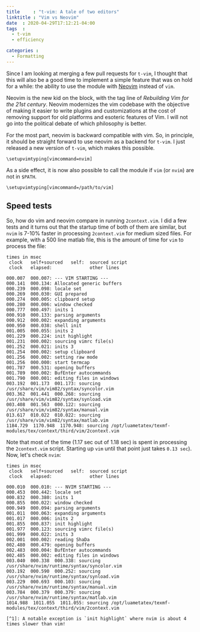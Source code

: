 ```yaml
---
title     : "t-vim: A tale of two editors"
linktitle : "Vim vs Neovim"
date  : 2020-04-29T17:12:21-04:00
tags  :
  - t-vim
  - efficiency

categories :
  - Formatting
---
```


Since I am looking at merging a few pull requests for `t-vim`, I thought that
this will also be a good time to implement a simple feature that was on hold
for a while: the ability to use the module with [Neovim] instead of `vim`.

[Neovim]: https://neovim.io/

<!--more-->

Neovim is the new kid on the block, with the tag line of _Rebuilding Vim for
the 21st century_. Neovim modernizes the vim codebase with the objective of
making it easier to write plugins and customizations at the cost of removing
support for old platforms and esoteric features of Vim. I will not go into the
political debate of which philosophy is better. 

For the most part, neovim is backward compatible with vim. So, in principle,
it should be straight forward to use neovim as a backend for `t-vim`. I just
released a new version of `t-vim`, which makes this possible. 

<pre><code><span class="Identifier">\setupvimtyping</span><span class="Delimiter">[</span><span class="Type">vimcommand=nvim</span><span class="Delimiter">]</span></code></pre>

As a side effect, it is now also possible to call the module if `vim` (or
`nvim`) are not in `$PATH`. 

<pre><code><span class="Identifier">\setupvimtyping</span><span class="Delimiter">[</span><span class="Type">vimcommand=/path/to/vim</span><span class="Delimiter">]</span></code></pre>

## Speed tests

So, how do vim and neovim compare in running `2context.vim`. I did a few tests
and it turns out that the startup time of both of them are similar, but `nvim`
is 7-10% faster in processing `2context.vim` for medium sized files. For
example, with a 500 line matlab file, this is the amount of time for `vim` to
process the file:

```
times in msec
 clock   self+sourced   self:  sourced script
 clock   elapsed:              other lines

000.007  000.007: --- VIM STARTING ---
000.141  000.134: Allocated generic buffers
000.239  000.098: locale set
000.269  000.030: GUI prepared
000.274  000.005: clipboard setup
000.280  000.006: window checked
000.777  000.497: inits 1
000.910  000.133: parsing arguments
000.912  000.002: expanding arguments
000.950  000.038: shell init
001.005  000.055: inits 2
001.229  000.224: init highlight
001.231  000.002: sourcing vimrc file(s)
001.252  000.021: inits 3
001.254  000.002: setup clipboard
001.256  000.002: setting raw mode
001.256  000.000: start termcap
001.787  000.531: opening buffers
001.789  000.002: BufEnter autocommands
001.790  000.001: editing files in windows
003.192  001.173  001.173: sourcing /usr/share/vim/vim82/syntax/syncolor.vim
003.362  001.441  000.268: sourcing /usr/share/vim/vim82/syntax/synload.vim
003.408  001.563  000.122: sourcing /usr/share/vim/vim82/syntax/manual.vim
013.617  010.022  010.022: sourcing /usr/share/vim/vim82/syntax/matlab.vim
1184.729  1170.948  1170.948: sourcing /opt/luametatex/texmf-modules/tex/context/third/vim/2context.vim
```
Note that most of the time (1.17 sec out of 1.18 sec) is spent in processing
the `2context.vim` script. Starting up `vim` until that point just takes `0.13
sec`). Now, let's check `nvim`:

```
times in msec
 clock   self+sourced   self:  sourced script
 clock   elapsed:              other lines

000.010  000.010: --- NVIM STARTING ---
000.453  000.442: locale set
000.832  000.380: inits 1
000.855  000.022: window checked
000.949  000.094: parsing arguments
001.011  000.063: expanding arguments
001.017  000.006: inits 2
001.855  000.837: init highlight
001.977  000.123: sourcing vimrc file(s)
001.999  000.022: inits 3
002.001  000.002: reading ShaDa
002.480  000.479: opening buffers
002.483  000.004: BufEnter autocommands
002.485  000.002: editing files in windows
003.040  000.338  000.338: sourcing /usr/share/nvim/runtime/syntax/syncolor.vim
003.192  000.590  000.252: sourcing /usr/share/nvim/runtime/syntax/synload.vim
003.229  000.693  000.103: sourcing /usr/share/nvim/runtime/syntax/manual.vim
003.784  000.379  000.379: sourcing /usr/share/nvim/runtime/syntax/matlab.vim
1014.988  1011.055  1011.055: sourcing /opt/luametatex/texmf-modules/tex/context/third/vim/2context.vim

[^1]: A notable exception is `init highlight` where nvim is about 4 times slower than vim!
